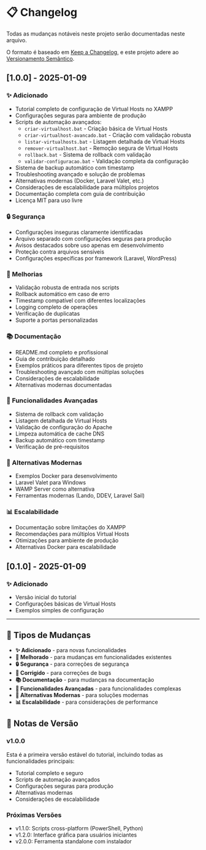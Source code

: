 # 📋 Changelog

Todas as mudanças notáveis neste projeto serão documentadas neste arquivo.

O formato é baseado em [Keep a Changelog](https://keepachangelog.com/pt-BR/1.0.0/),
e este projeto adere ao [Versionamento Semântico](https://semver.org/lang/pt-BR/).

## [1.0.0] - 2025-01-09

### ✨ Adicionado

- Tutorial completo de configuração de Virtual Hosts no XAMPP
- Configurações seguras para ambiente de produção
- Scripts de automação avançados:
  - `criar-virtualhost.bat` - Criação básica de Virtual Hosts
  - `criar-virtualhost-avancado.bat` - Criação com validação robusta
  - `listar-virtualhosts.bat` - Listagem detalhada de Virtual Hosts
  - `remover-virtualhost.bat` - Remoção segura de Virtual Hosts
  - `rollback.bat` - Sistema de rollback com validação
  - `validar-configuracao.bat` - Validação completa da configuração
- Sistema de backup automático com timestamp
- Troubleshooting avançado e solução de problemas
- Alternativas modernas (Docker, Laravel Valet, etc.)
- Considerações de escalabilidade para múltiplos projetos
- Documentação completa com guia de contribuição
- Licença MIT para uso livre

### 🔒 Segurança

- Configurações inseguras claramente identificadas
- Arquivo separado com configurações seguras para produção
- Avisos destacados sobre uso apenas em desenvolvimento
- Proteção contra arquivos sensíveis
- Configurações específicas por framework (Laravel, WordPress)

### 🔧 Melhorias

- Validação robusta de entrada nos scripts
- Rollback automático em caso de erro
- Timestamp compatível com diferentes localizações
- Logging completo de operações
- Verificação de duplicatas
- Suporte a portas personalizadas

### 📚 Documentação

- README.md completo e profissional
- Guia de contribuição detalhado
- Exemplos práticos para diferentes tipos de projeto
- Troubleshooting avançado com múltiplas soluções
- Considerações de escalabilidade
- Alternativas modernas documentadas

### 🚀 Funcionalidades Avançadas

- Sistema de rollback com validação
- Listagem detalhada de Virtual Hosts
- Validação de configuração do Apache
- Limpeza automática de cache DNS
- Backup automático com timestamp
- Verificação de pré-requisitos

### 🐳 Alternativas Modernas

- Exemplos Docker para desenvolvimento
- Laravel Valet para Windows
- WAMP Server como alternativa
- Ferramentas modernas (Lando, DDEV, Laravel Sail)

### 📊 Escalabilidade

- Documentação sobre limitações do XAMPP
- Recomendações para múltiplos Virtual Hosts
- Otimizações para ambiente de produção
- Alternativas Docker para escalabilidade

## [0.1.0] - 2025-01-09

### ✨ Adicionado

- Versão inicial do tutorial
- Configurações básicas de Virtual Hosts
- Exemplos simples de configuração

---

## 🔄 Tipos de Mudanças

- **✨ Adicionado** - para novas funcionalidades
- **🔧 Melhorado** - para mudanças em funcionalidades existentes
- **🔒 Segurança** - para correções de segurança
- **🐛 Corrigido** - para correções de bugs
- **📚 Documentação** - para mudanças na documentação
- **🚀 Funcionalidades Avançadas** - para funcionalidades complexas
- **🐳 Alternativas Modernas** - para soluções modernas
- **📊 Escalabilidade** - para considerações de performance

## 📝 Notas de Versão

### v1.0.0

Esta é a primeira versão estável do tutorial, incluindo todas as funcionalidades principais:

- Tutorial completo e seguro
- Scripts de automação avançados
- Configurações seguras para produção
- Alternativas modernas
- Considerações de escalabilidade

### Próximas Versões

- v1.1.0: Scripts cross-platform (PowerShell, Python)
- v1.2.0: Interface gráfica para usuários iniciantes
- v2.0.0: Ferramenta standalone com instalador

